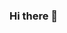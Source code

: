 ### Hi there 👋

<!--
**jyotisp/jyotisp** is a ✨ _special_ ✨ repository because its `README.md` (this file) appears on your GitHub profile.

Here are some ideas to get you started:

- 🔭 I’m currently working on :

Cybersecurity in TCS

- 🌱 Interests :

📌Cybersecurity
📌Devops
📌Full stack with MERN
📌Machine learning
📌AWS

- 👯 I’m looking to collaborate on ...
- 🤔 I’m looking for help with ...

- 📫 How to reach me:

Email: jyotisp710@gmail.com
LinkedIn: https://www.linkedin.com/in/jyotipawar



-->
